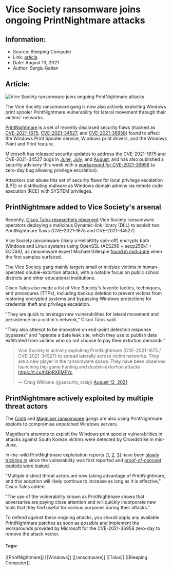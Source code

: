 # Vice Society ransomware joins ongoing PrintNightmare attacks
### 

## Information:
+ Source: Bleeping Computer
+ Link: [article](https://www.bleepingcomputer.com/news/security/vice-society-ransomware-joins-ongoing-printnightmare-attacks/)
+ Date: August 13, 2021
+ Author: Sergiu Gatlan


## Article:
![Vice Society ransomware joins ongoing PrintNightmare attacks](https://www.bleepstatic.com/content/hl-images/2020/11/06/Ransomware-headpic.jpg)


The Vice Society ransomware gang is now also actively exploiting Windows print spooler PrintNightmare vulnerability for lateral movement through their victims' networks.


[PrintNightmare](https://www.bleepingcomputer.com/tag/printnightmare/) is a set of recently disclosed security flaws (tracked as [CVE-2021-1675](https://msrc.microsoft.com/update-guide/vulnerability/CVE-2021-1675), [CVE-2021-34527](https://msrc.microsoft.com/update-guide/vulnerability/CVE-2021-34527), and [CVE-2021-36958](https://www.bleepingcomputer.com/news/microsoft/microsoft-confirms-another-windows-print-spooler-zero-day-bug/)) found to affect the Windows Print Spooler service, Windows print drivers, and the Windows Point and Print feature.



Microsoft has released security updates to address the CVE-2021-1675 and CVE-2021-34527 bugs in [June](https://www.bleepingcomputer.com/news/microsoft/microsoft-june-2021-patch-tuesday-fixes-6-exploited-zero-days-50-flaws/), [July](https://www.bleepingcomputer.com/news/security/microsoft-pushes-emergency-update-for-windows-printnightmare-zero-day/), and [August](https://www.bleepingcomputer.com/news/microsoft/microsoft-fixes-windows-print-spooler-printnightmare-vulnerability/), and has also published a security advisory this week with a [workaround for CVE-2021-36958](https://www.bleepingcomputer.com/news/microsoft/microsoft-confirms-another-windows-print-spooler-zero-day-bug/) (a zero-day bug allowing privilege escalation).


Attackers can abuse this set of security flaws for local privilege escalation (LPE) or distributing malware as Windows domain admins via remote code execution (RCE) with SYSTEM privileges.


PrintNightmare added to Vice Society's arsenal
----------------------------------------------


Recently, [Cisco Talos researchers observed](https://blog.talosintelligence.com/2021/08/vice-society-ransomware-printnightmare.html) Vice Society ransomware operators deploying a malicious Dynamic-link library (DLL) to exploit two PrintNightmare flaws (CVE-2021-1675 and CVE-2021-34527).


Vice Society ransomware (likely a HelloKitty spin-off) encrypts both Windows and Linux systems using OpenSSL (AES256 + secp256k1 + ECDSA), as ransomware expert Michael Gillespie [found in mid-June](https://twitter.com/demonslay335/status/1403109032014061568) when the first samples surfaced.


The Vice Society gang mainly targets small or midsize victims in human-operated double-extortion attacks, with a notable focus on public school districts and other educational institutions.


Cisco Talos also made a list of Vice Society's favorite tactics, techniques, and procedures (TTPs), including backup deletion to prevent victims from restoring encrypted systems and bypassing Windows protections for credential theft and privilege escalation.


"They are quick to leverage new vulnerabilities for lateral movement and persistence on a victim's network," Cisco Talos said.


"They also attempt to be innovative on end-point detection response bypasses" and "operate a data leak site, which they use to publish data exfiltrated from victims who do not choose to pay their extortion demands."




> 
> Vice Society is actively exploiting PrintNightmare (CVE-2021-1675 / CVE-2021-34527) to spread laterally across victim networks. They are a new player in the ransomware space. They have been observed launching big-game hunting and double-extortion attacks <https://t.co/hQqRXEMFYc>
> 
> 
> — Craig Williams (@security\_craig) [August 12, 2021](https://twitter.com/security_craig/status/1425949130019545091?ref_src=twsrc%5Etfw)


PrintNightmare actively exploited by multiple threat actors
-----------------------------------------------------------


The [Conti](https://twitter.com/John_Fokker/status/1425749521569624065) and [Magniber ransomware](https://www.bleepingcomputer.com/news/security/ransomware-gang-uses-printnightmare-to-breach-windows-servers/) gangs are also using PrintNightmare exploits to compromise unpatched Windows servers.


Magniber's attempts to exploit the Windows print spooler vulnerabilities in attacks against South Korean victims were detected by Crowdstrike in mid-June.


In-the-wild PrintNightmare exploitation reports [[1](https://twitter.com/BushidoToken/status/1422492498241392647), [2](https://twitter.com/securitydoggo/status/1422241229392203777), [3](https://twitter.com/CR_Nocturnus/status/1420402020259926016)] have been [slowly trickling in](https://twitter.com/BushidoToken/status/1426099976850001920) since the vulnerability was first reported and [proof-of-concept exploits were leaked](https://www.bleepingcomputer.com/news/security/public-windows-printnightmare-0-day-exploit-allows-domain-takeover/).


"Multiple distinct threat actors are now taking advantage of PrintNightmare, and this adoption will likely continue to increase as long as it is effective," Cisco Talos added.


"The use of the vulnerability known as PrintNightmare shows that adversaries are paying close attention and will quickly incorporate new tools that they find useful for various purposes during their attacks."


To defend against these ongoing attacks, you should apply any available PrintNightmare patches as soon as possible and implement the workarounds provided by Microsoft for the CVE-2021-36958 zero-day to remove the attack vector.




#### Tags:
[[PrintNightmare]] [[Windows]] [[ransomware]] [[Talos]] [[Bleeping Computer]]
